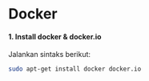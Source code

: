 # Docker

#### 1. Install docker & docker.io

Jalankan sintaks berikut:

```bash
sudo apt-get install docker docker.io
```
